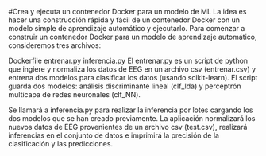 #Crea y ejecuta un contenedor Docker para un modelo de ML
La idea es hacer una construcción rápida y fácil de un contenedor Docker con un modelo simple de aprendizaje automático y ejecutarlo. Para comenzar a construir un contenedor Docker para un modelo de aprendizaje automático, consideremos tres archivos:

Dockerfile
entrenar.py
inferencia.py
El entrenar.py es un script de python que ingiere y normaliza los datos de EEG en un archivo csv (entrenar.csv) y entrena dos modelos para clasificar los datos (usando scikit-learn). El script guarda dos modelos: análisis discriminante lineal (clf_lda) y perceptrón multicapa de redes neuronales (clf_NN).

Se llamará a inferencia.py para realizar la inferencia por lotes cargando los dos modelos que se han creado previamente. La aplicación normalizará los nuevos datos de EEG provenientes de un archivo csv (test.csv), realizará inferencias en el conjunto de datos e imprimirá la precisión de la clasificación y las predicciones.

